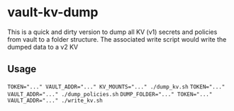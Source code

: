 # vault-kv-dump
This is a quick and dirty version to dump all KV (v1) secrets and policies from vault to a folder structure. 
The associated write script would write the dumped data to a v2 KV

## Usage
`TOKEN="..." VAULT_ADDR="..." KV_MOUNTS="..." ./dump_kv.sh`
`TOKEN="..." VAULT_ADDR="..." ./dump_policies.sh`
`DUMP_FOLDER="..." TOKEN="..." VAULT_ADDR="..." ./write_kv.sh`
